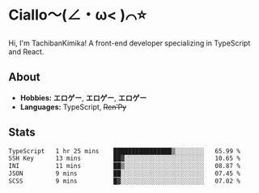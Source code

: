 # Ciallo～(∠・ω< )⌒⭐️

Hi, I'm TachibanKimika! A front-end developer specializing in TypeScript and React.

## About
- **Hobbies:** **エロゲー**, **エロゲー**, **エロゲー**
- **Languages:** TypeScript, ~~Ren’Py~~

## Stats
<!--START_SECTION:waka-->

```txt
TypeScript   1 hr 25 mins    ████████████████▒░░░░░░░░   65.99 %
SSH Key      13 mins         ██▓░░░░░░░░░░░░░░░░░░░░░░   10.65 %
INI          11 mins         ██▒░░░░░░░░░░░░░░░░░░░░░░   08.87 %
JSON         9 mins          ██░░░░░░░░░░░░░░░░░░░░░░░   07.45 %
SCSS         9 mins          █▓░░░░░░░░░░░░░░░░░░░░░░░   07.02 %
```

<!--END_SECTION:waka-->

<!-- ![Metrics](https://metrics.lecoq.io/TachibanaKimika?template=classic&base.activity=0&base.community=0&base.repositories=0&languages=1&isocalendar=1&isocalendar.duration=half-year&languages.limit=8&languages.sections=most-used&languages.colors=github&languages.threshold=0%25&languages.indepth=false&languages.recent.load=300&languages.recent.days=14&config.timezone=Asia%2FShanghai)
 -->
